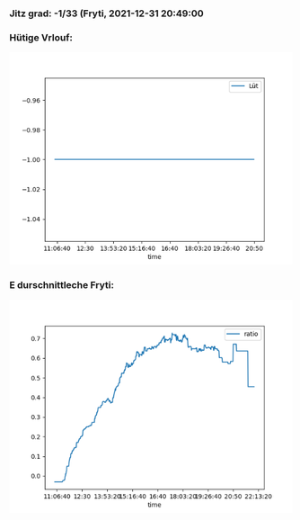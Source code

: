 ### Jitz grad: -1/33 (Fryti, 2021-12-31 20:49:00

### Hütige Vrlouf:
![Graph](Today.png)

### E durschnittleche Fryti:
![Graph](Fryti.png)
